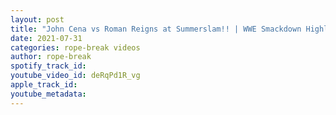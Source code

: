 ```yaml
---
layout: post
title: "John Cena vs Roman Reigns at Summerslam!! | WWE Smackdown Highlights | Sasha Banks Returns"
date: 2021-07-31
categories: rope-break videos
author: rope-break
spotify_track_id: 
youtube_video_id: deRqPd1R_vg
apple_track_id: 
youtube_metadata: 
---
```

